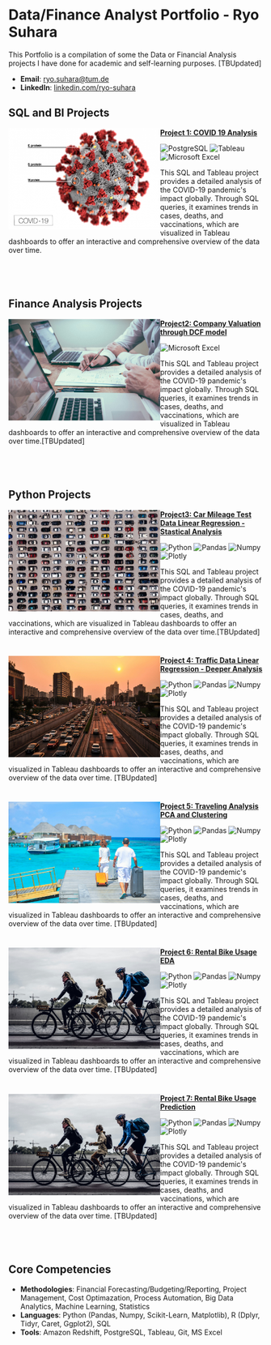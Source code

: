 # Data/Finance Analyst Portfolio - Ryo Suhara
This Portfolio is a compilation of some the Data or Financial Analysis projects I have done for academic and self-learning purposes. [TBUpdated]

- **Email**: [ryo.suhara@tum.de](ryo.suhara@tum.de)
- **LinkedIn**: [linkedin.com/ryo-suhara](https://www.linkedin.com/in/ryo-suhara-03a945161/)

## SQL and BI Projects

<img align="left" width="300" height="200" src="https://github.com/suharar/Data_Analysis/blob/master/__private/covid19_2.png"> **[Project 1: COVID 19 Analysis](https://github.com/suharar/Data_Analysis/tree/master/Project1_COVID19Analysis_SQL%26Tableau)**

![PostgreSQL](https://img.shields.io/badge/PostgreSQL-316192?style=for-the-badge&logo=postgresql&logoColor=white)
![Tableau](https://img.shields.io/badge/Tableau-E97627?style=for-the-badge&logo=Tableau&logoColor=white)
![Microsoft Excel](https://img.shields.io/badge/Microsoft_Excel-217346?style=for-the-badge&logo=microsoft-excel&logoColor=white)
<br>

This SQL and Tableau project provides a detailed analysis of the COVID-19 pandemic's impact globally. Through SQL queries, it examines trends in cases, deaths, and vaccinations, which are visualized in Tableau dashboards to offer an interactive and comprehensive overview of the data over time.

#

<br />


## Finance Analysis Projects

<img align="left" width="300" height="200" src="https://github.com/suharar/Data_Analysis/blob/master/__private/FinanceValuation.jpg"> **[Project2: Company Valuation through DCF model](https://github.com/suharar/Data_Analysis/tree/master/Project2_FinanceValuation_Excel-Modeling)**

![Microsoft Excel](https://img.shields.io/badge/Microsoft_Excel-217346?style=for-the-badge&logo=microsoft-excel&logoColor=white)
<br>

This SQL and Tableau project provides a detailed analysis of the COVID-19 pandemic's impact globally. Through SQL queries, it examines trends in cases, deaths, and vaccinations, which are visualized in Tableau dashboards to offer an interactive and comprehensive overview of the data over time.[TBUpdated]

#

<br />

## Python Projects

<img align="left" width="300" height="200" src="https://github.com/suharar/Data_Analysis/blob/master/__private/carMileageTest.jpg"> **[Project3: Car Mileage Test Data Linear Regression - Stastical Analysis](https://github.com/suharar/Data_Analysis/tree/master/Project3_CarMileageTest_Python-Statistics)**

![Python](https://img.shields.io/badge/Python-FFD43B?style=for-the-badge&logo=python&logoColor=blue)
![Pandas](https://img.shields.io/badge/Pandas-2C2D72?style=for-the-badge&logo=pandas&logoColor=white)
![Numpy](https://img.shields.io/badge/Numpy-777BB4?style=for-the-badge&logo=numpy&logoColor=white)
![Plotly](https://img.shields.io/badge/Plotly-239120?style=for-the-badge&logo=plotly&logoColor=white)
<br>

This SQL and Tableau project provides a detailed analysis of the COVID-19 pandemic's impact globally. Through SQL queries, it examines trends in cases, deaths, and vaccinations, which are visualized in Tableau dashboards to offer an interactive and comprehensive overview of the data over time.[TBUpdated]

#

<img align="left" width="300" height="200" src="https://github.com/suharar/Data_Analysis/blob/master/__private/traffic.jpg"> **[Project 4: Traffic Data Linear Regression - Deeper Analysis](https://github.com/suharar/Data_Analysis/tree/master/Project4_Traffic_Python-LinearRegression)**

![Python](https://img.shields.io/badge/Python-FFD43B?style=for-the-badge&logo=python&logoColor=blue)
![Pandas](https://img.shields.io/badge/Pandas-2C2D72?style=for-the-badge&logo=pandas&logoColor=white)
![Numpy](https://img.shields.io/badge/Numpy-777BB4?style=for-the-badge&logo=numpy&logoColor=white)
![Plotly](https://img.shields.io/badge/Plotly-239120?style=for-the-badge&logo=plotly&logoColor=white)
<br>

This SQL and Tableau project provides a detailed analysis of the COVID-19 pandemic's impact globally. Through SQL queries, it examines trends in cases, deaths, and vaccinations, which are visualized in Tableau dashboards to offer an interactive and comprehensive overview of the data over time. [TBUpdated]

#

<img align="left" width="300" height="200" src="https://github.com/suharar/Data_Analysis/blob/master/__private/vacation.jpg"> **[Project 5: Traveling Analysis PCA and Clustering](https://github.com/suharar/Data_Analysis/tree/master/Project5_Traveling_Python-PCA%26Clustering)**

![Python](https://img.shields.io/badge/Python-FFD43B?style=for-the-badge&logo=python&logoColor=blue)
![Pandas](https://img.shields.io/badge/Pandas-2C2D72?style=for-the-badge&logo=pandas&logoColor=white)
![Numpy](https://img.shields.io/badge/Numpy-777BB4?style=for-the-badge&logo=numpy&logoColor=white)
![Plotly](https://img.shields.io/badge/Plotly-239120?style=for-the-badge&logo=plotly&logoColor=white)
<br>

This SQL and Tableau project provides a detailed analysis of the COVID-19 pandemic's impact globally. Through SQL queries, it examines trends in cases, deaths, and vaccinations, which are visualized in Tableau dashboards to offer an interactive and comprehensive overview of the data over time. [TBUpdated]

#

<img align="left" width="300" height="200" src="https://github.com/suharar/Data_Analysis/blob/master/__private/bicycle.jpg"> **[Project 6: Rental Bike Usage EDA](https://github.com/suharar/Data_Analysis/tree/master/Project6_Bike_Python-EDA)**

![Python](https://img.shields.io/badge/Python-FFD43B?style=for-the-badge&logo=python&logoColor=blue)
![Pandas](https://img.shields.io/badge/Pandas-2C2D72?style=for-the-badge&logo=pandas&logoColor=white)
![Numpy](https://img.shields.io/badge/Numpy-777BB4?style=for-the-badge&logo=numpy&logoColor=white)
![Plotly](https://img.shields.io/badge/Plotly-239120?style=for-the-badge&logo=plotly&logoColor=white)
<br>

This SQL and Tableau project provides a detailed analysis of the COVID-19 pandemic's impact globally. Through SQL queries, it examines trends in cases, deaths, and vaccinations, which are visualized in Tableau dashboards to offer an interactive and comprehensive overview of the data over time. [TBUpdated]

#

<img align="left" width="300" height="200" src="https://github.com/suharar/Data_Analysis/blob/master/__private/bicycle.jpg"> **[Project 7: Rental Bike Usage Prediction](https://github.com/suharar/Data_Analysis/tree/master/Project7_Bike_Python-ML(XGB%26NN))**

![Python](https://img.shields.io/badge/Python-FFD43B?style=for-the-badge&logo=python&logoColor=blue)
![Pandas](https://img.shields.io/badge/Pandas-2C2D72?style=for-the-badge&logo=pandas&logoColor=white)
![Numpy](https://img.shields.io/badge/Numpy-777BB4?style=for-the-badge&logo=numpy&logoColor=white)
![Plotly](https://img.shields.io/badge/Plotly-239120?style=for-the-badge&logo=plotly&logoColor=white)
<br>

This SQL and Tableau project provides a detailed analysis of the COVID-19 pandemic's impact globally. Through SQL queries, it examines trends in cases, deaths, and vaccinations, which are visualized in Tableau dashboards to offer an interactive and comprehensive overview of the data over time. [TBUpdated]

#

<br />
 

## Core Competencies

- **Methodologies**: Financial Forecasting/Budgeting/Reporting, Project Management, Cost Optimazation, Process Automation, Big Data Analytics, Machine Learning,  Statistics 
- **Languages**: Python (Pandas, Numpy, Scikit-Learn, Matplotlib), R (Dplyr, Tidyr, Caret, Ggplot2), SQL
- **Tools**: Amazon Redshift, PostgreSQL, Tableau, Git, MS Excel
